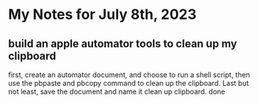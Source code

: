 # My Notes for July 8th, 2023

## build an apple automator tools to clean up my clipboard

 first, create an automator document, and choose to run a shell script, then use the pbpaste and pbcopy command to clean up the clipboard. Last but not least, save the document and name it clean up clipboard.
 done
 <!-- tbd -->